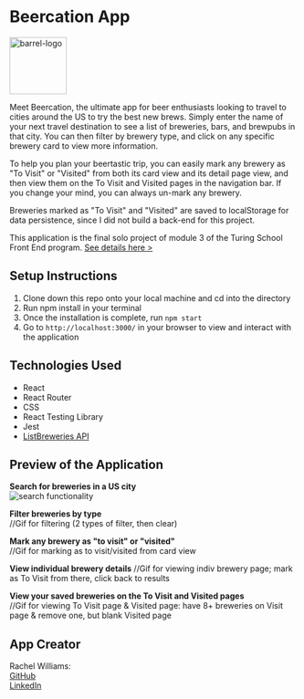# Beercation App 

<img src='/images/barrel.png' alt='barrel-logo' width='100px'/>

Meet Beercation, the ultimate app for beer enthusiasts looking to travel to cities around the US to try the best new brews. Simply enter the name of your next travel destination to see a list of breweries, bars, and brewpubs in that city. You can then filter by brewery type, and click on any specific brewery card to view more information. 

To help you plan your beertastic trip, you can easily mark any brewery as "To Visit" or "Visited" from both its card view and its detail page view, and then view them on the To Visit and Visited pages in the navigation bar. If you change your mind, you can always un-mark any brewery. 

Breweries marked as "To Visit" and "Visited" are saved to localStorage for data persistence, since I did not build a back-end for this project. 

This application is the final solo project of module 3 of the Turing School Front End program. [See details here >](https://frontend.turing.io/projects/module-3/binary-challenge.html)

## Setup Instructions 

1. Clone down this repo onto your local machine and cd into the directory
2. Run npm install in your terminal
3. Once the installation is complete, run `npm start`
4. Go to `http://localhost:3000/` in your browser to view and interact with the application

## Technologies Used

- React
- React Router
- CSS
- React Testing Library
- Jest 
- [ListBreweries API](https://www.openbrewerydb.org/documentation/01-listbreweries)

## Preview of the Application

**Search for breweries in a US city**  
![search functionality](readme-assets/search.gif)

**Filter breweries by type**  
//Gif for filtering (2 types of filter, then clear)

**Mark any brewery as "to visit" or "visited"**  
//Gif for marking as to visit/visited from card view

**View individual brewery details** 
//Gif for viewing indiv brewery page; mark as To Visit from there, click back to results

**View your saved breweries on the To Visit and Visited pages**  
//Gif for viewing To Visit page & Visited page: have 8+ breweries on Visit page & remove one, but blank Visited page 

## App Creator

Rachel Williams:   
[GitHub](https://github.com/rwilliams659)   
[LinkedIn](https://www.linkedin.com/in/rachelsarahwilliams/)
